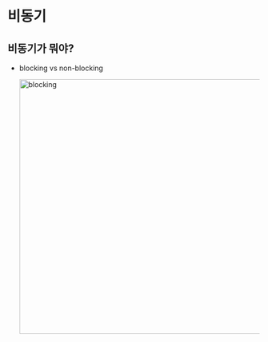 # 비동기

## 비동기가 뭐야?
- blocking vs non-blocking

  <img width="510" alt="blocking" src="https://user-images.githubusercontent.com/87476435/142168634-2741a9a7-3031-44a7-911a-5f042a7b7775.png">

